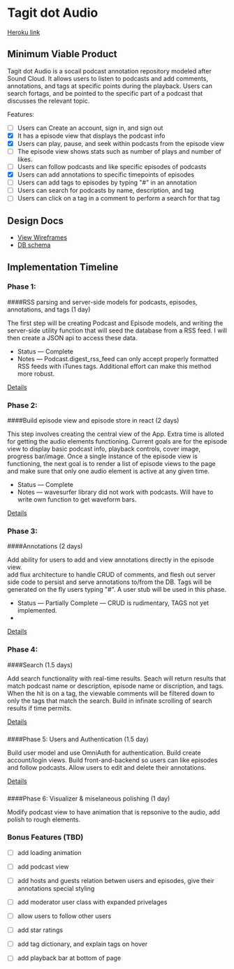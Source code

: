 # Tagit dot Audio

[Heroku link][heroku]

[heroku]: tagit-audio.herokuapp.com

## Minimum Viable Product

Tagit dot Audio is a socail podcast annotation repository modeled after Sound Cloud.
It allows users to listen to podcasts and add comments, annotations, and tags at
specific points during the playback. Users can search fortags, and be pointed to
the specific part of a podcast that discusses the relevant topic.

Features:

<!-- This is a Markdown checklist. Use it to keep track of your progress! -->

- [ ] Users can Create an account, sign in, and sign out
- [X] It has a episode view that displays the podcast info
- [X] Users can play, pause, and seek within podcasts from the episode view
- [ ] The episode view shows stats such as number of plays and number of likes.
- [ ] Users can follow podcasts and like specific episodes of podcasts
- [X] Users can add annotations to specific timepoints of episodes
- [ ] Users can add tags to episodes by typing "#" in an annotation
- [ ] Users can search for podcasts by name, description, and tag
- [ ] Users can click on a tag in a comment to perform a search for that tag

## Design Docs
* [View Wireframes][view]
* [DB schema][schema]

[view]: ./docs/views.pdf
[schema]: ./docs/schema.md

## Implementation Timeline

### Phase 1:
####RSS parsing and server-side models for podcasts, episodes, annotations, and tags (1 day)

The first step will be creating Podcast and Episode models, and writing the
server-side utility function that will seed the database from a RSS feed.  I
will then create a JSON api to access these data.

* Status — Complete
* Notes — Podcast.digest_rss_feed can only accept properly formatted RSS feeds with iTunes tags.  Additional effort can make this method more robust.

[Details][phase-one]

### Phase 2:
####Build episode view and episode store in react (2 days)

This step involves creating the central view of the App.  Extra time is alloted
for getting the audio elements functioning.  Current goals are for the episode
view to display basic podcast info, playback controls, cover image, progress
bar/image.  Once a single instance of the episode view is functioning, the next
goal is to render a list of episode views to the page and make sure that only
one audio element is active at any given time.

* Status — Complete
* Notes — wavesurfer library did not work with podcasts.  Will have to write own function to get waveform bars.

[Details][phase-two]

### Phase 3:
####Annotations (2 days)

Add ability for users to add and view annotations directly in the episode view.  
add flux architecture to handle CRUD of comments, and flesh out server side code
to persist and serve annotations to/from the DB.  Tags will be generated on the
fly users typing "#". A user stub will be used in this phase.

* Status — Partially Complete — CRUD is rudimentary, TAGS not yet implemented.
* 

[Details][phase-three]

### Phase 4:
####Search (1.5 days)

Add search functionality with real-time results.  Seach will return results that
match podcast name or description, episode name or discription, and tags.  When
the hit is on a tag, the viewable comments will be filtered down to only the tags
that match the search.  Build in infinate scrolling of search results if time permits.

[Details][phase-four]

###
####Phase 5: Users and Authentication (1.5 day)

Build user model and use OmniAuth for authentication.  Build create account/login views.
Build front-and-backend so users can like episodes and follow podcasts. Allow users to edit and
delete their annotations.


[Details][phase-five]

###
####Phase 6: Visualizer & miselaneous polishing (1 day)

Modify podcast view to have animation that is repsonive to the audio, add polish
to rough elements.

### Bonus Features (TBD)
- [ ] add loading animation
- [ ] add podcast view
- [ ] add hosts and guests relation betwen users and episodes, give their annotations special styling
- [ ] add moderator user class with expanded privelages
- [ ] allow users to follow other users
- [ ] add star ratings
- [ ] add tag dictionary, and explain tags on hover
- [ ] add playback bar at bottom of page


[phase-one]: ./docs/phases/phase1.md
[phase-two]: ./docs/phases/phase2.md
[phase-three]: ./docs/phases/phase3.md
[phase-four]: ./docs/phases/phase4.md
[phase-five]: ./docs/phases/phase5.md
